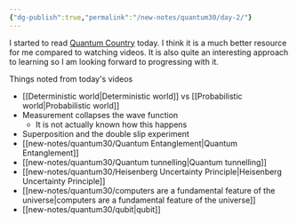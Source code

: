 ```yaml
---
{"dg-publish":true,"permalink":"/new-notes/quantum30/day-2/"}
---
```


I started to read [Quantum Country](https://quantum.country/) today. I think it is a much better resource for me compared to watching videos. It is also quite an interesting approach to learning so I am looking forward to progressing with it. 


Things noted from today's videos 
- [[Deterministic world\|Deterministic world]] vs [[Probabilistic world\|Probabilistic world]]
- Measurement collapses the wave function
	- It is not actually known how this happens 
- Superposition and the double slip experiment 
- [[new-notes/quantum30/Quantum Entanglement\|Quantum Entanglement]]
- [[new-notes/quantum30/Quantum tunnelling\|Quantum tunnelling]]
- [[new-notes/quantum30/Heisenberg Uncertainty Principle\|Heisenberg Uncertainty Principle]] 
- [[new-notes/quantum30/computers are a fundamental feature of the universe\|computers are a fundamental feature of the universe]] 
- [[new-notes/quantum30/qubit\|qubit]]